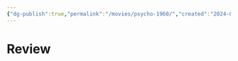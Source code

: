 ```yaml
---
{"dg-publish":true,"permalink":"/movies/psycho-1960/","created":"2024-06-18","updated":"2024-06-18"}
---
```



# Review

